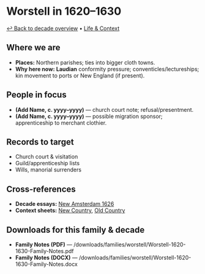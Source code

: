 # Worstell in 1620–1630

[↩ Back to decade overview](../../../decades/1620-1630/1620-1630.md) • [Life \& Context](../../../decades/1620-1630/1620-1630-life.md)

## Where we are

* **Places:** Northern parishes; ties into bigger cloth towns.
* **Why here now:** **Laudian** conformity pressure; conventicles/lectureships; kin movement to ports or New England (if present).

## People in focus

* **(Add Name, c. yyyy–yyyy)** — church court note; refusal/presentment.
* **(Add Name, c. yyyy–yyyy)** — possible migration sponsor; apprenticeship to merchant clothier.

## Records to target

* Church court \& visitation
* Guild/apprenticeship lists
* Wills, manorial surrenders

## Cross-references

* **Decade essays:** [New Amsterdam 1626](../../../decades/1620-1630/1626-NewAmsterdam.md)
* **Context sheets:** [New Country](../../../decades/1620-1630/1620-1630-NewCountry.md), [Old Country](../../../decades/1620-1630/1620-1630-OldCountry.md)

## Downloads for this family \& decade

* **Family Notes (PDF)** — /downloads/families/worstell/Worstell-1620-1630-Family-Notes.pdf
* **Family Notes (DOCX)** — /downloads/families/worstell/Worstell-1620-1630-Family-Notes.docx
